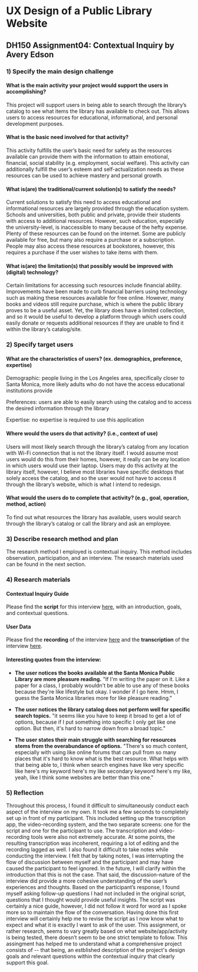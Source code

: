 # UX Design of a Public Library Website 

## DH150 Assignment04: Contextual Inquiry by Avery Edson

### 1) Specify the main design challenge

#### What is the main activity your project would support the users in accomplishing?
This project will support users in being able to search through the library’s catalog to see what items the library has available to check out. This allows users to access resources for educational, informational, and personal development purposes.

#### What is the basic need involved for that activity? 
This activity fulfills the user’s basic need for safety as the resources available can provide them with the information to attain emotional, financial, social stability (e.g. employment, social welfare). This activity can additionally fulfill the user’s esteem and self-actualization needs as these resources can be used to achieve mastery and personal growth.

#### What is(are) the traditional/current solution(s) to satisfy the needs?
Current solutions to satisfy this need to access educational and informational resources are largely provided through the education system. Schools and universities, both public and private, provide their students with access to additional resources. However, such education, especially the university-level, is inaccessible to many because of the hefty expense. Plenty of these resources can be found on the internet. Some are publicly available for free, but many also require a purchase or a subscription. People may also access these resources at bookstores, however, this requires a purchase if the user wishes to take items with them.

#### What is(are) the limitation(s) that possibly would be improved with (digital) technology?
Certain limitations for accessing such resources include financial ability. Improvements have been made to curb financial barriers using technology such as making these resources available for free online. However, many books and videos still require purchase, which is where the public library proves to be a useful asset. Yet, the library does have a limited collection, and so it would be useful to develop a platform through which users could easily donate or requests additional resources if they are unable to find it within the library’s catalog/site.

### 2) Specify target users

#### What are the characteristics of users? (ex. demographics, preference, expertise) 
Demographic: people living in the Los Angeles area, specifically closer to Santa Monica, more likely adults who do not have the access educational institutions provide

Preferences: users are able to easily search using the catalog and to access the desired information through the library

Expertise: no expertise is required to use this application

#### Where would the users do that activity? (i.e., context of use)
Users will most likely search through the library’s catalog from any location with Wi-Fi connection that is not the library itself. I would assume most users would do this from their homes, however, it really can be any location in which users would use their laptop. Users may do this activity at the library itself, however, I believe most libraries have specific desktops that solely access the catalog, and so the user would not have to access it through the library’s website, which is what I intend to redesign. 

#### What would the users do to complete that activity? (e.g., goal, operation, method, action)
To find out what resources the library has available, users would search through the library’s catalog or call the library and ask an employee. 

### 3) Describe research method and plan
The research method I employed is contextual inquiry. This method includes observation, participation, and an interview. The research materials used can be found in the next section.

### 4) Research materials

#### Contextual Inquiry Guide
Please find the **script** for this interview [here](https://docs.google.com/document/d/1eDBNlqgkri3PVL32RvST1tFikwtDXpVBQSXWEW9VVZo/edit?usp=sharing), with an introduction, goals, and contextual questions.

#### User Data
Please find the **recording** of the interview [here](https://drive.google.com/file/d/1WFmHFBdvqGjrx02sZok4uWyatxnvzWwp/view?usp=sharing) and the **transcription** of the interview [here](https://drive.google.com/file/d/1h5HI9TaPO7ZF6qi10AxLUBNqHVPe3Hsm/view?usp=sharing).

#### Interesting quotes from the interview:

* **The user notices the books available at the Santa Monica Public Library are more pleasure reading.** "If I'm writing the paper on it. Like a paper for a class, I probably wouldn't be able to use any of these books because they're like lifestyle but okay. I wonder if I go here. Hmm, I guess the Santa Monica libraries more for like pleasure reading."

* **The user notices the library catalog does not perform well for specific search topics.** "it seems like you have to keep it broad to get a lot of options, because if I put something into specific I only get like one option. But then, it's hard to narrow down from a broad topic."

* **The user states their main struggle with searching for resources stems from the overabundance of options.** "There's so much content, especially with using like online forums that can pull from so many places that it's hard to know what is the best resource. What helps with that being able to, I think when search engines have like very specific like here's my keyword here's my like secondary keyword here's my like, yeah, like I think some websites are better than this one."

### 5) Reflection

Throughout this process, I found it difficult to simultaneously conduct each aspect of the interview on my own. It took me a few seconds to completely set up in front of my participant. This included setting up the transcription app, the video-recording system, and the two separate screens: one for the script and one for the participant to use. The transcription and video-recording tools were also not extremely accurate. At some points, the resulting transcription was incoherent, requiring a lot of editing and the recording lagged as well. I also found it difficult to take notes while conducting the interview. I felt that by taking notes, I was interrupting the flow of discussion between myself and the participant and may have caused the participant to feel ignored. In the future, I will clarify within the introduction that this is not the case. That said, the discussion-nature of the interview did provide a more cohesive understanding of the user’s experiences and thoughts. Based on the participant’s response, I found myself asking follow-up questions I had not included in the original script, questions that I thought would provide useful insights. The script was certainly a nice guide, however, I did not follow it word for word as I spoke more so to maintain the flow of the conversation. Having done this first interview will certainly help me to revise the script as I now know what to expect and what it is exactly I want to ask of the user. This assignment, or rather research, seems to vary greatly based on what website/app/activity is being tested, there doesn’t seem to be one strict template to follow. This assingment has helped me to understand what a comprehensive project consists of -- that being, an estblished description of the project's design goals and relevant questions within the contextual inquiry that clearly support this goal.



